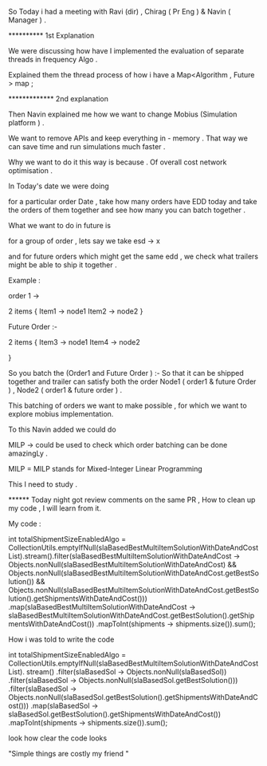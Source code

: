 So Today i had a meeting with Ravi (dir)  , Chirag ( Pr Eng ) & Navin ( Manager ) .


********** 1st Explanation


We were discussing how have I implemented the evaluation of separate threads in frequency Algo . 

Explained them the thread process of how i have a Map<Algorithm , Future<SlaBasedSingleItemSolution> > map ; 


************* 2nd explanation 

Then Navin explained me how we want to change Mobius (Simulation platform ) .

We want to remove APIs and keep everything in - memory . That way we can save time and run simulations much faster . 

Why we want to do it this way is because . Of overall cost network optimisation . 

In Today's date we were doing 

for a particular order Date , take how many orders have EDD today and take the orders of them together and see how many you can batch together . 

What we want to do in future is 

for a group of order , lets say we take esd -> x 

and for future orders which might get the same edd , we check what trailers might be able to ship it together . 

Example : 

order 1  -> 

2 items 
 {
   Item1 -> node1 
   Item2 -> node2 
 }


 Future Order  :- 

 2 items  {
  Item3 -> node1 
  Item4 -> node2 
    
 }

 So you batch the (Order1 and Future Order ) :- So that it can be shipped together and trailer can satisfy both the order 
 Node1 ( order1 & future Order ) , Node2 ( order1 & future order ) .


 This batching of orders we want to make possible , for which we want to explore mobius implementation. 


 To this Navin added we could do 

 MILP -> could be used to check which order batching can be done amazingLy . 


 MILP = MILP stands for Mixed-Integer Linear Programming 

 This I need to study . 






****** Today night got review comments on the same PR , How to clean up my code , I will learn from it. 

My code : 


int totalShipmentSizeEnabledAlgo = CollectionUtils.emptyIfNull(slaBasedBestMultiItemSolutionWithDateAndCostList).stream().filter(slaBasedBestMultiItemSolutionWithDateAndCost ->
                            Objects.nonNull(slaBasedBestMultiItemSolutionWithDateAndCost) && Objects.nonNull(slaBasedBestMultiItemSolutionWithDateAndCost.getBestSolution())
                                    && Objects.nonNull(slaBasedBestMultiItemSolutionWithDateAndCost.getBestSolution().getShipmentsWithDateAndCost()))
                    .map(slaBasedBestMultiItemSolutionWithDateAndCost -> slaBasedBestMultiItemSolutionWithDateAndCost.getBestSolution().getShipmentsWithDateAndCost())
                    .mapToInt(shipments -> shipments.size()).sum();



How i was told to write the code 

 int totalShipmentSizeEnabledAlgo = CollectionUtils.emptyIfNull(slaBasedBestMultiItemSolutionWithDateAndCostList).
                    stream()
                    .filter(slaBasedSol -> Objects.nonNull(slaBasedSol))
                    .filter(slaBasedSol -> Objects.nonNull(slaBasedSol.getBestSolution()))
                    .filter(slaBasedSol -> Objects.nonNull(slaBasedSol.getBestSolution().getShipmentsWithDateAndCost()))
                    .map(slaBasedSol -> slaBasedSol.getBestSolution().getShipmentsWithDateAndCost())
                    .mapToInt(shipments -> shipments.size()).sum();


look how clear the code looks 

"Simple things are costly my friend " 



 
